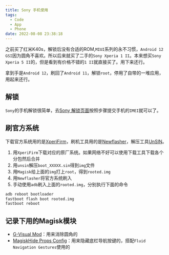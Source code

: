 ```yaml
---
title: Sony 手机使用
tags:
  - Code
  - App
  - Phone
date: 2022-08-08 23:38:18
---
```


之前买了红米K40s，解锁后没有合适的ROM,`MIUI`系列的永不习惯，`Android 12 GSI`因为圆角不喜欢。所以后来就买了二手的`Sony Xperia 1 II`。本来想买`Sony Xperia 5 II`的，但是看到有价格不错的`1 II`就直接买了。用下来还行。

拿到手是`Android 12`，刷回了`Android 11`，解锁`root`，停用了自带的一堆应用，用起来还行。

<!--more-->
## 解锁

`Sony`的手机解锁很简单，去[Sony 解锁页面](https://developer.sony.com/develop/open-devices/get-started/unlock-bootloader/)按照步骤提交手机的`IMEI`就可以了。

## 刷官方系统

下载官方系统用的是[XperiFirm](https://xperifirm.com)，刷机工具用的是[Newflasher](https://forum.xda-developers.com/t/tool-newflasher-xperia-command-line-flasher.3619426/)，解压工具[UnSIN](https://forum.xda-developers.com/t/tool-unsin-sin-v3-v4-v5-unpacker-v1-13.3128106/)。

1. 用`XperiFirm`下载对应的原厂系统。如果网络不好可以使用下载工具下载各个分包然后合并
2. 用`unsin`解压`boot_XXXXX.sin`得到`img`文件
3. 用`Magisk`给上面的`img`打上`root`，得到`rooted.img`
4. 用`Newflasher`将官方系统刷入
5. 手动使用`adb`刷入上面的`rooted.img`，分别执行下面的命令

```bash
adb reboot bootloader
fastboot flash boot rooted.img
fastboot reboot
```

## 记录下用的Magisk模块

- [G-Visual Mod](https://forum.xda-developers.com/t/module-g-visual-mod-systemlessy-customize-your-androids-visual.4225571/)：用来消除圆角的
- [MagiskHide Props Config](https://forum.xda-developers.com/t/module-magiskhide-props-config-safetynet-prop-edits-and-more-v6-1-2.3789228/)：用来隐藏底栏导航按键的，搭配`Fluid Navigation Gestures`使用的
